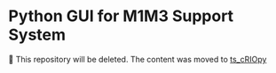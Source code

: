# Python GUI for M1M3 Support System

:tada: This repository will be deleted. The content was moved to [ts_cRIOpy](https://github.com/lsst-ts/ts_cRIOpy)
